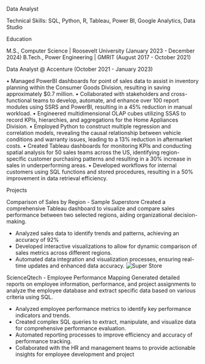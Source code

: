 Data Analyst

Technical Skills: SQL, Python, R, Tableau, Power BI, Google Analytics, Data Studio

Education

M.S., Computer Science | Roosevelt University (January 2023 - December 2024)
B.Tech., Power Engineering | GMRIT (August 2017 - October 2021)

Data Analyst @ Accenture (October 2021 - January 2023)

• Managed PowerBI dashboards for point of sales data to assist in inventory planning within the Consumer Goods Division, resulting in saving approximately $0.7 million.
• Collaborated with stakeholders and cross-functional teams to develop, automate, and enhance over 100 report modules using SSRS and PowerBI, resulting in a 45% reduction in manual workload.
• Engineered multidimensional OLAP cubes utilizing SSAS to record KPIs, hierarchies, and aggregations for the Home Appliances Division.
• Employed Python to construct multiple regression and correlation models, revealing the causal relationship between vehicle conditions and warranty issues, leading to a 13% reduction in aftermarket costs.
• Created Tableau dashboards for monitoring KPIs and conducting spatial analysis for 50 sales teams across the US, identifying region-specific customer purchasing patterns and resulting in a 30% increase in sales in underperforming areas.
• Developed workflows for internal customers using SQL functions and stored procedures, resulting in a 50% improvement in data retrieval efficiency.


Projects

Comparison of Sales by Region - Sample Superstore
Created a comprehensive Tableau dashboard to visualize and compare sales performance between two selected regions, aiding
organizational decision-making.
- Analyzed sales data to identify trends and patterns, achieving an accuracy of 92%
- Developed interactive visualizations to allow for dynamic comparison of sales metrics across different regions.
- Automated data integration and visualization processes, ensuring real-time updates and enhanced data accuracy.
![Super Store](https://github.com/user-attachments/assets/7deb1c70-0335-4d9f-b07a-ce603a297e49)

ScienceQtech - Employee Performance Mapping
Generated detailed reports on employee information, performance, and project assignments to analyze the employee database
and extract specific data based on various criteria using SQL.
- Analyzed employee performance metrics to identify key performance indicators and trends.
- Created complex SQL queries to extract, manipulate, and visualize data for comprehensive performance evaluation.
- Automated reporting processes to improve efficiency and accuracy of performance tracking.
- Collaborated with the HR and management teams to provide actionable insights for employee development and project

